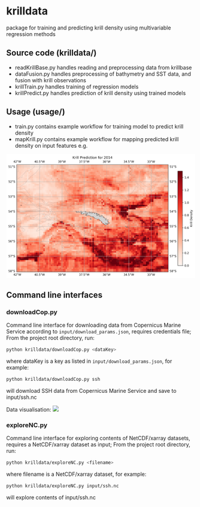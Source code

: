 # krilldata
package for training and predicting krill density using multivariable regression methods

## Source code (krilldata/)
- readKrillBase.py handles reading and preprocessing data from krillbase
- dataFusion.py handles preprocessing of bathymetry and SST data, and fusion with krill observations
- krillTrain.py handles training of regression models
- krillPredict.py handles prediction of krill density using trained models

## Usage (usage/)
- train.py contains example workflow for training model to predict krill density
- mapKrill.py contains example workflow for mapping predicted krill density on input features e.g.
<img src="output/Map_2014.png" width="700" />

## Command line interfaces
### downloadCop.py
Command line interface for downloading data from Copernicus Marine Service according to `input/download_params.json`, requires credentials file;
From the project root directory, run:
```bash
python krilldata/downloadCop.py <dataKey>
```
where dataKey is a key as listed in `input/download_params.json`, for example:
```bash
python krilldata/downloadCop.py ssh
```
will download SSH data from Copernicus Marine Service and save to input/ssh.nc

Data visualisation:
<img src="output/environmentalData.png" width="700" />

### exploreNC.py
Command line interface for exploring contents of NetCDF/xarray datasets, requires a NetCDF/xarray dataset as input;
From the project root directory, run:
```bash
python krilldata/exploreNC.py <filename>
```
where filename is a NetCDF/xarray dataset, for example:
```bash
python krilldata/exploreNC.py input/ssh.nc
```
will explore contents of input/ssh.nc
```



